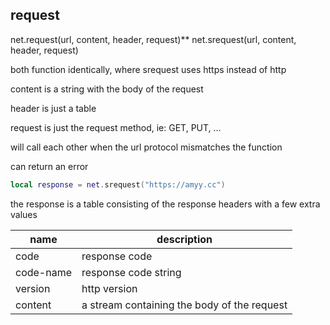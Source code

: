 ## request

net.request(url, content, header, request)**
net.srequest(url, content, header, request)

both function identically, where srequest uses https instead of http

content is a string with the body of the request

header is just a table

request is just the request method, ie: GET, PUT, ...

will call each other when the url protocol mismatches the function

can return an error

```lua
local response = net.srequest("https://amyy.cc")
```

the response is a table consisting of the response headers with a few extra values

|name|description|
| -- | --        |
| code | response code |
| code-name | response code string |
| version | http version |
| content | a stream containing the body of the request |
